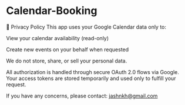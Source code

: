 # Calendar-Booking
📄 Privacy Policy
This app uses your Google Calendar data only to:

View your calendar availability (read-only)

Create new events on your behalf when requested

We do not store, share, or sell your personal data.

All authorization is handled through secure OAuth 2.0 flows via Google. Your access tokens are stored temporarily and used only to fulfill your request.

If you have any concerns, please contact: jashnkh@gmail.com

